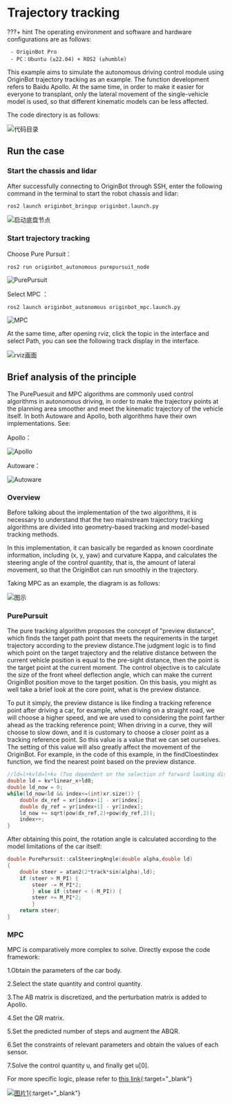 # **Trajectory tracking**

???+ hint
    The operating environment and software and hardware configurations are as follows:
    

     - OriginBot Pro
     - PC：Ubuntu (≥22.04) + ROS2 (≥humble)

This example aims to simulate the autonomous driving control module using OriginBot trajectory tracking as an example. The function development refers to Baidu Apollo. At the same time, in order to make it easier for everyone to transplant, only the lateral movement of the single-vehicle model is used, so that different kinematic models can be less affected.

The code directory is as follows:

![代码目录](../../assets/img/tracking/代码目录.png)

##  **Run the case**

### **Start the chassis and lidar**
After successfully connecting to OriginBot through SSH, enter the following command in the terminal to start the robot chassis and lidar:

```
ros2 launch originbot_bringup originbot.launch.py
```

![启动底盘节点](../../assets/img/tracking/启动底盘节点.png)

### **Start trajectory tracking**

Choose Pure Pursuit：

```
ros2 run originbot_autonomous purepursuit_node
```

![PurePursuit](../../assets/img/tracking/PurePursuit.png)

Select MPC ：

```
ros2 launch originbot_autonomous originbot_mpc.launch.py
```

![MPC](../../assets/img/tracking/MPC.png)

At the same time, after opening rviz, click the topic in the interface and select Path, you can see the following track display in the interface.

![rviz画面](../../assets/img/tracking/rviz画面.png)

## **Brief analysis of the principle**

The PurePuesuit and MPC algorithms are commonly used control algorithms in autonomous driving, in order to make the trajectory points at the planning area smoother and meet the kinematic trajectory of the vehicle itself. In both Autoware and Apollo, both algorithms have their own implementations. See:

Apollo：

![Apollo](../../assets/img/tracking/Apollo.png)

Autoware：

![Autoware](../../assets/img/tracking/Autoware.png)

### **Overview**

Before talking about the implementation of the two algorithms, it is necessary to understand that the two mainstream trajectory tracking algorithms are divided into geometry-based tracking and model-based tracking methods.

In this implementation, it can basically be regarded as known coordinate information, including (x, y, yaw) and curvature Kappa, and calculates the steering angle of the control quantity, that is, the amount of lateral movement, so that the OriginBot can run smoothly in the trajectory.

Taking MPC as an example, the diagram is as follows:

![图示](../../assets/img/tracking/图示.png)

### **PurePursuit**

The pure tracking algorithm proposes the concept of "preview distance", which finds the target path point that meets the requirements in the target trajectory according to the preview distance.The judgment logic is to find which point on the target trajectory and the relative distance between the current vehicle position is equal to the pre-sight distance, then the point is the target point at the current moment. The control objective is to calculate the size of the front wheel deflection angle, which can make the current OriginBot position move to the target position. On this basis, you might as well take a brief look at the core point, what is the preview distance.

To put it simply, the preview distance is like finding a tracking reference point after driving a car, for example, when driving on a straight road, we will choose a higher speed, and we are used to considering the point farther ahead as the tracking reference point; When driving in a curve, they will choose to slow down, and it is customary to choose a closer point as a tracking reference point. So this value is a value that we can set ourselves. The setting of this value will also greatly affect the movement of the OriginBot. For example, in the code of this example, in the findCloestindex function, we find the nearest point based on the preview distance.

```c++
//ld=l+kvld=l+kv (Too dependent on the selection of forward looking distance, can be used dynamic forward looking distance ld=l+kvld=l+kv, where l, kl, k are the coefficients, adjust the forward looking distance according to the speed)
double ld = kv*linear_x+ld0;
double ld_now = 0;
while(ld_now<ld && index<=(int)xr.size()) {
    double dx_ref = xr[index+1] - xr[index];
    double dy_ref = yr[index+1] - yr[index];
    ld_now += sqrt(pow(dx_ref,2)+pow(dy_ref,2));
    index++;
}
```

After obtaining this point, the rotation angle is calculated according to the model limitations of the car itself:

```c++
double PurePursuit::calSteeringAngle(double alpha,double ld) 
{
	double steer = atan2(2*track*sin(alpha),ld);
	if (steer > M_PI) {
        steer -= M_PI*2;
        } else if (steer < (-M_PI)) {
        steer += M_PI*2;
        }
    return steer;
}
```

### **MPC**

MPC is comparatively more complex to solve. Directly expose the code framework:

1.Obtain the parameters of the car body.

2.Select the state quantity and control quantity.

3.The AB matrix is discretized, and the perturbation matrix is added to Apollo.

4.Set the QR matrix.

5.Set the predicted number of steps and augment the ABQR.

6.Set the constraints of relevant parameters and obtain the values of each sensor.

7.Solve the control quantity u, and finally get u[0].

For more specific logic, please refer to [this link](https://blog.csdn.net/u013914471/article/details/83824490){:target="_blank"}





[![图片1](../../assets/img/footer_en.png)](https://www.guyuehome.com/){:target="_blank"}


